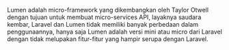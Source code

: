 Lumen adalah micro-framework yang dikembangkan oleh Taylor Otwell dengan tujuan untuk membuat micro-services API, layaknya saudara kembar, Laravel dan Lumen tidak memiliki banyak perbedaan dalam penggunaannya, hanya saja Lumen adalah versi mini atau micro dari Laravel dengan tidak melupakan fitur-fitur yang hampir serupa dengan Laravel.

